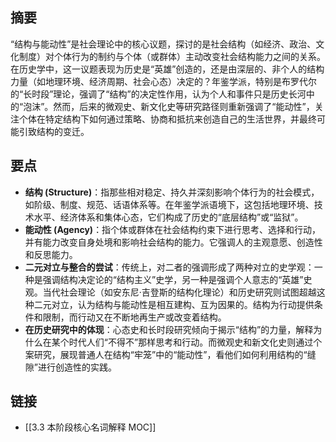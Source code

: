 ## 摘要

“结构与能动性”是社会理论中的核心议题，探讨的是社会结构（如经济、政治、文化制度）对个体行为的制约与个体（或群体）主动改变社会结构能力之间的关系。在历史学中，这一议题表现为历史是“英雄”创造的，还是由深层的、非个人的结构力量（如地理环境、经济周期、社会心态）决定的？年鉴学派，特别是布罗代尔的“长时段”理论，强调了“结构”的决定性作用，认为个人和事件只是历史长河中的“泡沫”。然而，后来的微观史、新文化史等研究路径则重新强调了“能动性”，关注个体在特定结构下如何通过策略、协商和抵抗来创造自己的生活世界，并最终可能引致结构的变迁。

## 要点

- **结构 (Structure)**：指那些相对稳定、持久并深刻影响个体行为的社会模式，如阶级、制度、规范、话语体系等。在年鉴学派语境下，这包括地理环境、技术水平、经济体系和集体心态，它们构成了历史的“底层结构”或“监狱”。
- **能动性 (Agency)**：指个体或群体在社会结构约束下进行思考、选择和行动，并有能力改变自身处境和影响社会结构的能力。它强调人的主观意愿、创造性和反思能力。
- **二元对立与整合的尝试**：传统上，对二者的强调形成了两种对立的史学观：一种是强调结构决定论的“结构主义”史学，另一种是强调个人意志的“英雄”史观。当代社会理论（如安东尼·吉登斯的结构化理论）和历史研究则试图超越这种二元对立，认为结构与能动性是相互建构、互为因果的。结构为行动提供条件和限制，而行动又在不断地再生产或改变着结构。
- **在历史研究中的体现**：心态史和长时段研究倾向于揭示“结构”的力量，解释为什么在某个时代人们“不得不”那样思考和行动。而微观史和新文化史则通过个案研究，展现普通人在结构“牢笼”中的“能动性”，看他们如何利用结构的“缝隙”进行创造性的实践。

## 链接

- [[3.3 本阶段核心名词解释 MOC]]
